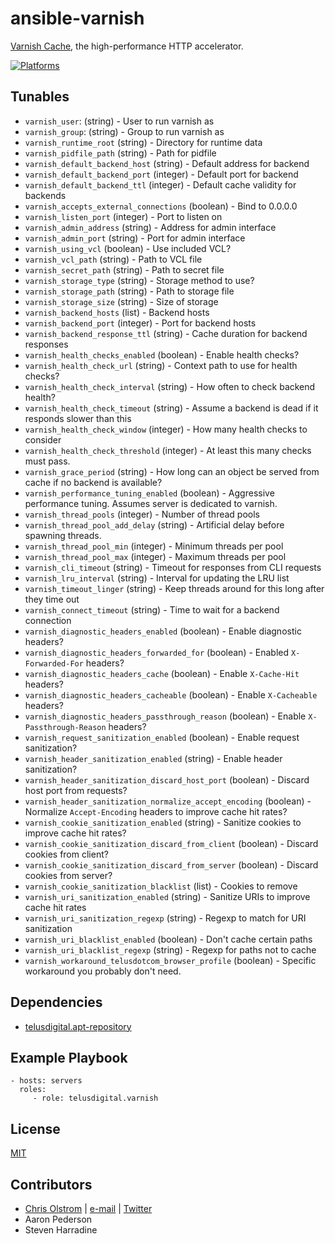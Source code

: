 # ansible-varnish

[Varnish Cache](https://www.varnish-cache.org/), the high-performance HTTP accelerator.

[![Platforms](http://img.shields.io/badge/platforms-ubuntu-lightgrey.svg?style=flat)](#)

Tunables
--------
* `varnish_user`: (string) - User to run varnish as
* `varnish_group`: (string) - Group to run varnish as
* `varnish_runtime_root` (string) - Directory for runtime data
* `varnish_pidfile_path` (string) - Path for pidfile
* `varnish_default_backend_host` (string) - Default address for backend
* `varnish_default_backend_port` (integer) - Default port for backend
* `varnish_default_backend_ttl` (integer) - Default cache validity for backends
* `varnish_accepts_external_connections` (boolean) - Bind to 0.0.0.0
* `varnish_listen_port` (integer) - Port to listen on
* `varnish_admin_address` (string) - Address for admin interface
* `varnish_admin_port` (string) - Port for admin interface
* `varnish_using_vcl` (boolean) - Use included VCL?
* `varnish_vcl_path` (string) - Path to VCL file
* `varnish_secret_path` (string) - Path to secret file
* `varnish_storage_type` (string) - Storage method to use?
* `varnish_storage_path` (string) - Path to storage file
* `varnish_storage_size` (string) - Size of storage
* `varnish_backend_hosts` (list) - Backend hosts
* `varnish_backend_port` (integer) - Port for backend hosts
* `varnish_backend_response_ttl` (string) - Cache duration for backend responses
* `varnish_health_checks_enabled` (boolean) - Enable health checks?
* `varnish_health_check_url` (string) - Context path to use for health checks?
* `varnish_health_check_interval` (string) - How often to check backend health?
* `varnish_health_check_timeout` (string) - Assume a backend is dead if it responds slower than this
* `varnish_health_check_window` (integer) - How many health checks to consider
* `varnish_health_check_threshold` (integer) - At least this many checks must pass.
* `varnish_grace_period` (string) - How long can an object be served from cache if no backend is available?
* `varnish_performance_tuning_enabled` (boolean) - Aggressive performance tuning. Assumes server is dedicated to varnish.
* `varnish_thread_pools` (integer) - Number of thread pools
* `varnish_thread_pool_add_delay` (string) - Artificial delay before spawning threads.
* `varnish_thread_pool_min` (integer) - Minimum threads per pool
* `varnish_thread_pool_max` (integer) - Maximum threads per pool
* `varnish_cli_timeout` (string) - Timeout for responses from CLI requests
* `varnish_lru_interval` (string) - Interval for updating the LRU list
* `varnish_timeout_linger` (string) - Keep threads around for this long after they time out
* `varnish_connect_timeout` (string) - Time to wait for a backend connection
* `varnish_diagnostic_headers_enabled` (boolean) - Enable diagnostic headers?
* `varnish_diagnostic_headers_forwarded_for` (boolean) - Enabled `X-Forwarded-For` headers?
* `varnish_diagnostic_headers_cache` (boolean) - Enable `X-Cache-Hit` headers?
* `varnish_diagnostic_headers_cacheable` (boolean) - Enable `X-Cacheable` headers?
* `varnish_diagnostic_headers_passthrough_reason` (boolean) - Enable `X-Passthrough-Reason` headers?
* `varnish_request_sanitization_enabled` (boolean) - Enable request sanitization?
* `varnish_header_sanitization_enabled` (string) - Enable header sanitization?
* `varnish_header_sanitization_discard_host_port` (boolean) - Discard host port from requests?
* `varnish_header_sanitization_normalize_accept_encoding` (boolean) - Normalize `Accept-Encoding` headers to improve cache hit rates?
* `varnish_cookie_sanitization_enabled` (string) - Sanitize cookies to improve cache hit rates?
* `varnish_cookie_sanitization_discard_from_client` (boolean) - Discard cookies from client?
* `varnish_cookie_sanitization_discard_from_server` (boolean) - Discard cookies from server?
* `varnish_cookie_sanitization_blacklist` (list) - Cookies to remove
* `varnish_uri_sanitization_enabled` (string) - Sanitize URIs to improve cache hit rates
* `varnish_uri_sanitization_regexp` (string) - Regexp to match for URI sanitization
* `varnish_uri_blacklist_enabled` (boolean) - Don't cache certain paths
* `varnish_uri_blacklist_regexp` (string) - Regexp for paths not to cache
* `varnish_workaround_telusdotcom_browser_profile` (boolean) - Specific workaround you probably don't need.

Dependencies
------------
* [telusdigital.apt-repository](https://github.com/telusdigital/ansible-apt-repository/)

Example Playbook
----------------
    - hosts: servers
      roles:
         - role: telusdigital.varnish

License
-------
[MIT](https://tldrlegal.com/license/mit-license)

Contributors
------------
* [Chris Olstrom](https://colstrom.github.io/) | [e-mail](mailto:chris@olstrom.com) | [Twitter](https://twitter.com/ChrisOlstrom)
* Aaron Pederson
* Steven Harradine
